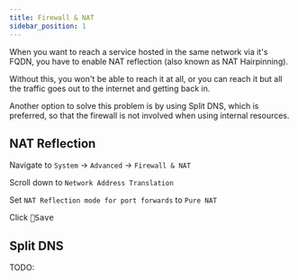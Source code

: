 ```yaml
---
title: Firewall & NAT
sidebar_position: 1
---
```


When you want to reach a service hosted in the same network via it's FQDN,
you have to enable NAT reflection (also known as NAT Hairpinning).

Without this, you won't be able to reach it at all,
or you can reach it but all the traffic goes out to the internet and getting back in.

Another option to solve this problem is by using Split DNS,
which is preferred, so that the firewall is not involved when using
internal resources.

## NAT Reflection

Navigate to  `System` -> `Advanced` -> `Firewall & NAT`

Scroll down to `Network Address Translation`

Set `NAT Reflection mode for port forwards` to `Pure NAT`

Click <kbd>💾Save</kbd>

## Split DNS

TODO:
